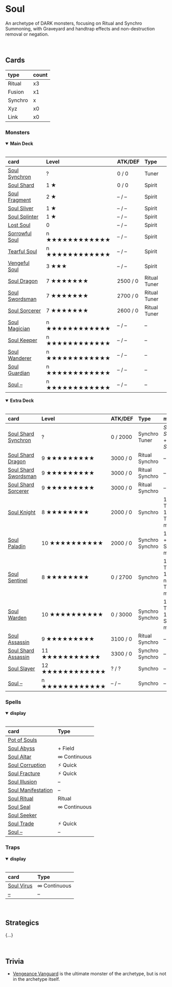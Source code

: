 # Soul

An archetype of DARK monsters, focusing on Ritual and Synchro Summoning, with Graveyard and handtrap effects and non-destruction removal or negation.


<br>


## Cards

| type | count |
| :--- | :---- |
| Ritual   | x3 |
| Fusion   | x1 |
| Synchro  | x |
| Xyz      | x0 |
| Link     | x0 |

### Monsters

<details open>
  <summary> <b> Main Deck </b> </summary> <br>

| card | Level | ATK/DEF | Type |
| :--- | :---- | :------ | :--- |
| [Soul Synchron](../cards/monsters/standard/–.md) | ? | 0 / 0 | Tuner |
| [Soul Shard](../cards/monsters/standard/–.md) | 1 ★ | 0 / 0 | Spirit |
| [Soul Fragment](../cards/monsters/standard/–.md) | 2 ★ | – / – | Spirit |
| [Soul Sliver](../cards/monsters/standard/–.md) | 1 ★ | – / – | Spirit |
| [Soul Splinter](../cards/monsters/standard/–.md) | 1 ★ | – / – | Spirit |
| [Lost Soul](../cards/monsters/standard/–.md) | 0 | – / – | Spirit |
| [Sorrowful Soul](../cards/monsters/standard/–.md) | n ★★★★★★★★★★★★ | – / – | Spirit |
| [Tearful Soul](../cards/monsters/standard/–.md) | n ★★★★★★★★★★★★ | – / – | Spirit |
| [Vengeful Soul](../cards/monsters/standard/–.md) | 3 ★★★ | – / – | Spirit |
| [Soul Dragon](../cards/monsters/standard/–.md) | 7 ★★★★★★★ | 2500 / 0 | Ritual Tuner |
| [Soul Swordsman](../cards/monsters/standard/–.md) | 7 ★★★★★★★ | 2700 / 0 | Ritual Tuner |
| [Soul Sorcerer](../cards/monsters/standard/–.md) | 7 ★★★★★★★ | 2600 / 0 | Ritual Tuner |
| [Soul Magician](../cards/monsters/standard/–.md) | n ★★★★★★★★★★★★ | – / – | – |
| [Soul Keeper](../cards/monsters/standard/–.md) | n ★★★★★★★★★★★★ | – / – | – |
| [Soul Wanderer](../cards/monsters/standard/–.md) | n ★★★★★★★★★★★★ | – / – | – |
| [Soul Guardian](../cards/monsters/standard/–.md) | n ★★★★★★★★★★★★ | – / – | – |
| [Soul –](../cards/monsters/standard/–.md) | n ★★★★★★★★★★★★ | – / – | – |

</details>

<details open>
  <summary> <b> Extra Deck </b> </summary> <br>

| card | Level | ATK/DEF | Type | material |
| :--- | :---- | :------ | :--- | :------- |
| [Soul Shard Synchron](../cards/monsters/synchro/–.md) | ? | 0 / 2000 | Synchro Tuner | *Soul Synchron* + *Soul Shard* |
| [Soul Shard Dragon](../cards/monsters/synchro/–.md) | 9 ★★★★★★★★★ | 3000 / 0 | Ritual Synchro | – |
| [Soul Shard Swordsman](../cards/monsters/synchro/–.md) | 9 ★★★★★★★★★ | 3000 / 0 | Ritual Synchro | – |
| [Soul Shard Sorcerer](../cards/monsters/synchro/–.md) | 9 ★★★★★★★★★ | 3000 / 0 | Ritual Synchro | – |
| [Soul Knight](../cards/monsters/synchro/–.md) | 8 ★★★★★★★★ | 2000 / 0 | Synchro | 1 ‘Soul’ Tuner + 1+ non-Tuner monsters |
| [Soul Paladin](../cards/monsters/synchro/–.md) | 10 ★★★★★★★★★★ | 2000 / 0 | Synchro Synchro | 1 Tuner + 1 ‘Soul’ Synchro monster |
| [Soul Sentinel](../cards/monsters/synchro/–.md) | 8 ★★★★★★★★ | 0 / 2700 | Synchro | 1 ‘Soul’ Tuner + 1+ ‘Soul’ non-Tuner monsters |
| [Soul Warden](../cards/monsters/synchro/–.md) | 10 ★★★★★★★★★★ | 0 / 3000 | Synchro Synchro | 1 ‘Soul’ Tuner + 1 ‘Soul’ Synchro monster |
| [Soul Assassin](../cards/monsters/synchro/–.md) | 9 ★★★★★★★★★ | 3100 / 0 | Ritual Synchro | – |
| [Soul Shard Assassin](../cards/monsters/synchro/–.md) | 11 ★★★★★★★★★★★ | 3300 / 0 | Synchro Synchro | – |
| [Soul Slayer](../cards/monsters/synchro/–.md) | 12 ★★★★★★★★★★★★ | ? / ? | Synchro | – |
| [Soul –](../cards/monsters/synchro/–.md) | n ★★★★★★★★★★★★ | – / – | Synchro | – |

</details>

### Spells

<details open>
  <summary> <b> display </b> </summary> <br>

| card | Type |
| :--- | :--- |
| [Pot of Souls](../cards/spells/–/–.md) | |
| [Soul Abyss](../cards/spells/–/–.md) | + Field |
| [Soul Altar](../cards/spells/–/–.md) | ∞ Continuous |
| [Soul Corruption](../cards/spells/–/–.md) | ⚡︎ Quick |
| [Soul Fracture](../cards/spells/–/–.md) | ⚡︎ Quick |
| [Soul Illusion](../cards/spells/–/–.md) | – |
| [Soul Manifestation](../cards/spells/–/–.md) | – |
| [Soul Ritual](../cards/spells/–/–.md) | Ritual |
| [Soul Seal](../cards/spells/–/–.md) | ∞ Continuous |
| [Soul Seeker](../cards/spells/–/–.md) | |
| [Soul Trade](../cards/spells/–/–.md) | ⚡︎ Quick |
| [Soul –](../cards/spells/–/–.md) | – |

</details>

### Traps

<details open>
  <summary> <b> display </b> </summary> <br>

| card | Type |
| :--- | :--- |
| [Soul Virus](../cards/traps/–/Soul%20Virus.md) | ∞ Continuous |
| [–](../cards/traps/–/–.md) | – |

</details>


<br>


## Strategics

{...}


<br>


## Trivia

- [Vengeance Vanguard](../cards/fusion/Vengeance%20Vanguard.md) is the ultimate monster of the archetype, but is not in the archetype itself.
